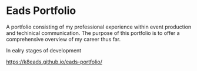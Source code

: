 # Eads Portfolio
A portfolio consisting of my professional experience within event production and techinical communication. The purpose of this portfolio is to offer a comprehensive overview of my career thus far.

In ealry stages of development

https://k8eads.github.io/eads-portfolio/
